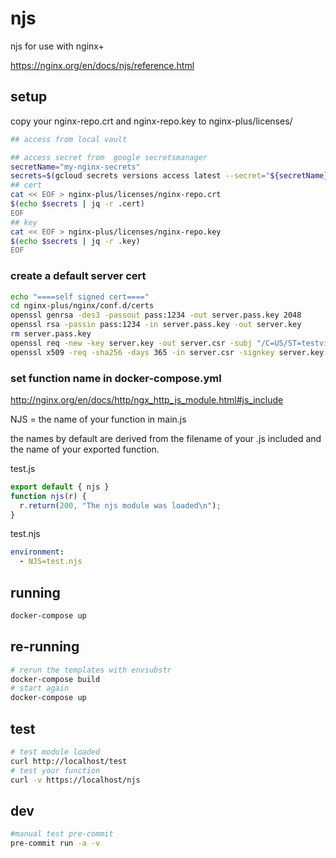 # njs
njs for use with nginx+

https://nginx.org/en/docs/njs/reference.html

## setup

copy your nginx-repo.crt and nginx-repo.key to nginx-plus/licenses/

```bash
## access from local vault

## access secret from  google secretsmanager
secretName="my-nginx-secrets"
secrets=$(gcloud secrets versions access latest --secret="${secretName}")
## cert
cat << EOF > nginx-plus/licenses/nginx-repo.crt
$(echo $secrets | jq -r .cert)
EOF
## key
cat << EOF > nginx-plus/licenses/nginx-repo.key
$(echo $secrets | jq -r .key)
EOF
```

### create a default server cert

```bash
echo "====self signed cert===="
cd nginx-plus/nginx/conf.d/certs
openssl genrsa -des3 -passout pass:1234 -out server.pass.key 2048
openssl rsa -passin pass:1234 -in server.pass.key -out server.key
rm server.pass.key
openssl req -new -key server.key -out server.csr -subj "/C=US/ST=testville/L=testerton/O=Test testing/OU=Test Department/CN=test.example.com"
openssl x509 -req -sha256 -days 365 -in server.csr -signkey server.key -out server.crt
```

### set function name in docker-compose.yml
  http://nginx.org/en/docs/http/ngx_http_js_module.html#js_include

  NJS = the name of your function in main.js

  the names by default are derived from the filename of your .js included and the name of your exported function.

  test.js
  ```js
  export default { njs }
  function njs(r) {
    r.return(200, "The njs module was loaded\n");
  }
  ```
  test.njs

  ```yaml
  environment:
    - NJS=test.njs
  ```
## running

```bash
docker-compose up
```

## re-running
```bash
# rerun the templates with envsubstr
docker-compose build
# start again
docker-compose up
```

## test

```bash
# test module loaded
curl http://localhost/test
# test your function
curl -v https://localhost/njs

```

## dev
```bash
#manual test pre-commit
pre-commit run -a -v
```
